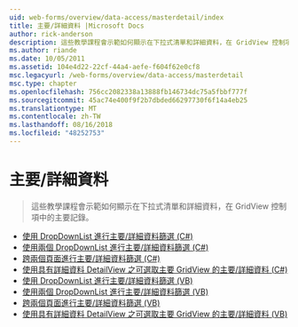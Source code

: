 ```yaml
---
uid: web-forms/overview/data-access/masterdetail/index
title: 主要/詳細資料 |Microsoft Docs
author: rick-anderson
description: 這些教學課程會示範如何顯示在下拉式清單和詳細資料，在 GridView 控制項中的主要記錄。
ms.author: riande
ms.date: 10/05/2011
ms.assetid: 104e4d22-22cf-44a4-aefe-f604f62e0cf8
msc.legacyurl: /web-forms/overview/data-access/masterdetail
msc.type: chapter
ms.openlocfilehash: 756cc2082338a13888fb146734dc75a5fbbf777f
ms.sourcegitcommit: 45ac74e400f9f2b7dbded66297730f6f14a4eb25
ms.translationtype: MT
ms.contentlocale: zh-TW
ms.lasthandoff: 08/16/2018
ms.locfileid: "48252753"
---
```

<a name="masterdetail"></a>主要/詳細資料
====================
> 這些教學課程會示範如何顯示在下拉式清單和詳細資料，在 GridView 控制項中的主要記錄。


- [使用 DropDownList 進行主要/詳細資料篩選 (C#)](master-detail-filtering-with-a-dropdownlist-cs.md)
- [使用兩個 DropDownList 進行主要/詳細資料篩選 (C#)](master-detail-filtering-with-two-dropdownlists-cs.md)
- [跨兩個頁面進行主要/詳細資料篩選 (C#)](master-detail-filtering-across-two-pages-cs.md)
- [使用具有詳細資料 DetailView 之可選取主要 GridView 的主要/詳細資料 (C#)](master-detail-using-a-selectable-master-gridview-with-a-details-detailview-cs.md)
- [使用 DropDownList 進行主要/詳細資料篩選 (VB)](master-detail-filtering-with-a-dropdownlist-vb.md)
- [使用兩個 DropDownList 進行主要/詳細資料篩選 (VB)](master-detail-filtering-with-two-dropdownlists-vb.md)
- [跨兩個頁面進行主要/詳細資料篩選 (VB)](master-detail-filtering-across-two-pages-vb.md)
- [使用具有詳細資料 DetailView 之可選取主要 GridView 的主要/詳細資料 (VB)](master-detail-using-a-selectable-master-gridview-with-a-details-detailview-vb.md)
